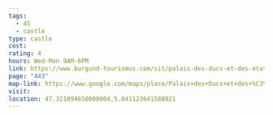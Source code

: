 ```yaml
---
tags:
  - 4S
  - castle
type: castle
cost: 
rating: 4
hours: Wed-Mon 9AM-6PM
link: https://www.burgund-tourismus.com/sit/palais-des-ducs-et-des-etats-de-bourgogne
page: "443"
map-link: https://www.google.com/maps/place/Palais+des+Ducs+et+des+%C3%89tats+de+Bourgogne/@47.3216246,5.0410695,20.04z/data=!3m1!5s0x47f29de8ef1331f5:0x141fceb56a684109!4m6!3m5!1s0x47f29de8f941a7fd:0xb5da84896b029ea4!8m2!3d47.3218085!4d5.0415817!16s%2Fm%2F05bzp7h?entry=ttu&g_ep=EgoyMDI0MDkyNS4wIKXMDSoASAFQAw%3D%3D
visit: 
location: 47.321894650000004,5.041123641588921
---
```

